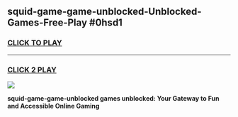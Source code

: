 
## squid-game-game-unblocked-Unblocked-Games-Free-Play #0hsd1
<h3>
<a href="https://us.freeplayer.one?title=squid-game-game-unblocked&ref=9M">CLICK TO PLAY</a></h3>
<hr>

<h3>
<a href="https://us.freeplayer.one?title=squid-game-game-unblocked&ref=9M">CLICK 2 PLAY</a>
  
</h3>

<a href="https://us.freeplayer.one?title=squid-game-game-unblocked&ref=9M"><img src="https://clearcache.store/games.png"></a>


**squid-game-game-unblocked games unblocked: Your Gateway to Fun and Accessible Online Gaming**
